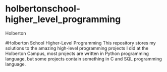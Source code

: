 # holbertonschool-higher_level_programming
Holberton


#Holberton School Higher-Level Programming
This repository stores my solutions to the amazing high-level programming projects I did at the Holberton Campus, 
most projects are written in Python programming language, but some projects contain something in C and SQL programming language.

